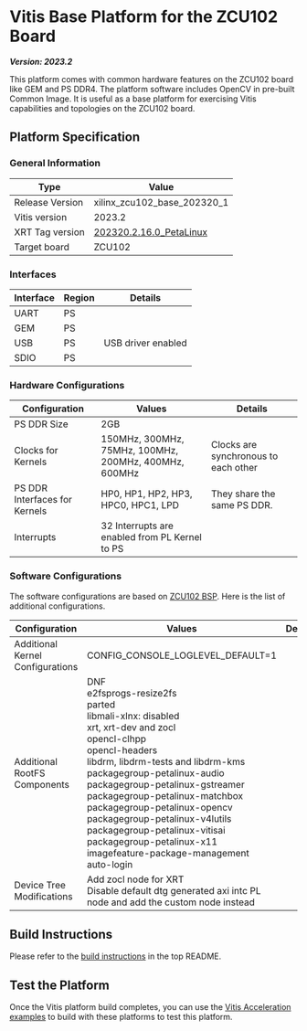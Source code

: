 # Vitis Base Platform for the ZCU102 Board

***Version: 2023.2***

This platform comes with common hardware features on the ZCU102 board like GEM and PS DDR4. The platform software includes OpenCV in pre-built Common Image. It is useful as a base platform for exercising Vitis capabilities and topologies on the ZCU102 board.

## Platform Specification

### General Information

| Type              | Value                       |
| ----------------- | --------------------------- |
| Release Version   | xilinx_zcu102_base_202320_1 |
| Vitis version     | 2023.2                      |
| XRT Tag version   | [202320.2.16.0_PetaLinux](https://github.com/Xilinx/XRT/releases/tag/202320.2.16.0_PetaLinux)              |
| Target board      | ZCU102                      |

### Interfaces

| Interface | Region | Details            |
| --------- | ------ | ------------------ |
| UART      | PS     |                    |
| GEM       | PS     |                    |
| USB       | PS     | USB driver enabled |
| SDIO      | PS     |                    |

### Hardware Configurations

| Configuration                 | Values                                                | Details                             |
| ----------------------------- | ----------------------------------------------------- | ------------------------------------|
| PS DDR Size                   | 2GB                                                   |                                     |
| Clocks for Kernels            | 150MHz, 300MHz, 75MHz, 100MHz, 200MHz, 400MHz, 600MHz | Clocks are synchronous to each other|
| PS DDR Interfaces for Kernels | HP0, HP1, HP2, HP3, HPC0, HPC1, LPD                   | They share the same PS DDR.         |
| Interrupts                    | 32 Interrupts are enabled from PL Kernel to PS        |                                     |

### Software Configurations

The software configurations are based on [ZCU102 BSP](https://www.xilinx.com/support/download/index.html/content/xilinx/en/downloadNav/embedded-design-tools.html). Here is the list of additional configurations.

| Configuration                    | Values                                                       | Details |
| -------------------------------- | ------------------------------------------------------------ | ------- |
| Additional Kernel Configurations | CONFIG_CONSOLE_LOGLEVEL_DEFAULT=1                            |         |
| Additional RootFS Components     | DNF<br />e2fsprogs-resize2fs<br />parted<br />libmali-xlnx: disabled<br />xrt, xrt-dev and zocl<br />opencl-clhpp<br />opencl-headers<br />libdrm, libdrm-tests and libdrm-kms<br />packagegroup-petalinux-audio<br />packagegroup-petalinux-gstreamer<br />packagegroup-petalinux-matchbox<br />packagegroup-petalinux-opencv<br />packagegroup-petalinux-v4lutils<br />packagegroup-petalinux-vitisai<br />packagegroup-petalinux-x11<br />imagefeature-package-management<br />auto-login |         |
| Device Tree Modifications        | Add zocl node for XRT<br />Disable default dtg generated axi intc PL node and add the custom node instead |         |

## Build Instructions

Please refer to the [build instructions](../../README.md#build-instructions) in the top README.

## Test the Platform

Once the Vitis platform build completes, you can use the [Vitis Acceleration examples](https://github.com/Xilinx/Vitis_Accel_Examples) to build with these platforms to test this platform.
